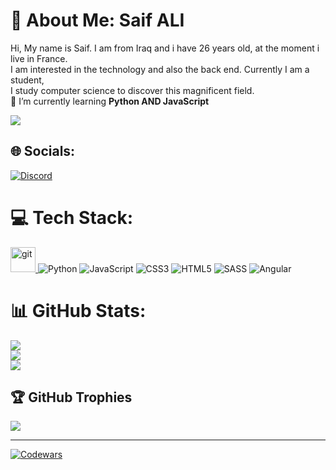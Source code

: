 # 💫 About Me: Saif ALI
Hi, My name is Saif. I am from Iraq and i have 26 years old, at the moment i live in France. <br>I am interested in the technology and also the back end. Currently I am a student,<br> I study computer science to discover this magnificent field.<br>🌱  I’m currently learning **Python AND JavaScript**

[![](https://visitcount.itsvg.in/api?id=Saif-ALI96&icon=5&color=7)](https://visitcount.itsvg.in)


## 🌐 Socials:
[![Discord](https://img.shields.io/badge/Discord-%237289DA.svg?logo=discord&logoColor=white)](https://discord.gg/saif#9572) 

# 💻 Tech Stack:
<a href="https://git-scm.com/" target="_blank" rel="noreferrer"> <img src="https://www.vectorlogo.zone/logos/git-scm/git-scm-icon.svg" alt="git" width="40" height="40"/> </a> 
![Python](https://img.shields.io/badge/python-3670A0?style=plastic&logo=python&logoColor=ffdd54) ![JavaScript](https://img.shields.io/badge/javascript-%23323330.svg?style=plastic&logo=javascript&logoColor=%23F7DF1E) ![CSS3](https://img.shields.io/badge/css3-%231572B6.svg?style=plastic&logo=css3&logoColor=white) ![HTML5](https://img.shields.io/badge/html5-%23E34F26.svg?style=plastic&logo=html5&logoColor=white) ![SASS](https://img.shields.io/badge/SASS-hotpink.svg?style=plastic&logo=SASS&logoColor=white) ![Angular](https://img.shields.io/badge/angular-%23DD0031.svg?style=plastic&logo=angular&logoColor=white)
# 📊 GitHub Stats:
![](https://github-readme-stats.vercel.app/api?username=Saif-ALI96&theme=dark&hide_border=false&include_all_commits=true&count_private=false)<br/>
![](https://github-readme-streak-stats.herokuapp.com/?user=Saif-ALI96&theme=dark&hide_border=false)<br/>
![](https://github-readme-stats.vercel.app/api/top-langs/?username=Saif-ALI96&theme=dark&hide_border=false&include_all_commits=true&count_private=false&layout=compact)

## 🏆 GitHub Trophies
![](https://github-profile-trophy.vercel.app/?username=Saif-ALI96&theme=radical&no-frame=true&no-bg=false&margin-w=4)

---


<!-- Proudly created with GPRM ( https://gprm.itsvg.in ) -->






[![Codewars](https://www.codewars.com/users/Saif-96/badges/large)](https://www.codewars.com/users/Saif-96)

